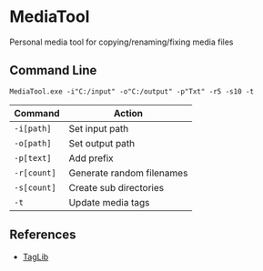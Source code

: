 # MediaTool
Personal media tool for copying/renaming/fixing media files

## Command Line

`MediaTool.exe -i"C:/input" -o"C:/output" -p"Txt" -r5 -s10 -t`

| Command | Action |
|---|---|
| `-i[path]` | Set input path |
| `-o[path]` | Set output path |
| `-p[text]` | Add prefix |
| `-r[count]` | Generate random filenames |
| `-s[count]` | Create sub directories |
| `-t` | Update media tags |

## References

* [TagLib](https://taglib.org/)
